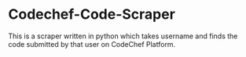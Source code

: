 # Codechef-Code-Scraper
This is a scraper written in python which takes username and finds the code submitted by that user on CodeChef Platform.

